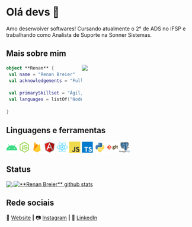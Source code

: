 # Olá devs 👋

Amo desenvolver softwares! Cursando atualmente o 2° de ADS no IFSP e trabalhando como Analista de Suporte na Sonner Sistemas.

## Mais sobre mim

<img align="right" width="300" src="https://i2.wp.com/allhtaccess.info/wp-content/uploads/2018/03/programming.gif?fit=1281%2C716&ssl=1" />

```kotlin
object **Renan** {
 val name = "Renan Breier"
 val acknowledgements = "Full Stack Developer"

 val primarySkillset = "Ágil, proativo e dedicado"
 val languages = listOf("NodeJS", "React", "JavaScript", "Python", "SQL")

}
```

## Linguagens e ferramentas

<code><img height="30" src="https://raw.githubusercontent.com/github/explore/80688e429a7d4ef2fca1e82350fe8e3517d3494d/topics/android/android.png"></code>
<code><img height="30" src="https://raw.githubusercontent.com/devicons/devicon/55609aa5bd817ff167afce0d965585c92040787a/icons/nodejs/nodejs-original.svg"></code>
<code><img height="30" src="https://raw.githubusercontent.com/github/explore/80688e429a7d4ef2fca1e82350fe8e3517d3494d/topics/firebase/firebase.png"></code>
<code><img height="30" src="https://github.com/devicons/devicon/blob/master/icons/angularjs/angularjs-original.svg"></code>
<code><img height="30" src="https://raw.githubusercontent.com/devicons/devicon/55609aa5bd817ff167afce0d965585c92040787a/icons/react/react-original.svg"></code>
<code><img height="30" src="https://raw.githubusercontent.com/github/explore/80688e429a7d4ef2fca1e82350fe8e3517d3494d/topics/javascript/javascript.png"></code>
<code><img height="30" src="https://raw.githubusercontent.com/devicons/devicon/master/icons/typescript/typescript-original.svg"></code>
<code><img height="30" src="https://raw.githubusercontent.com/devicons/devicon/master/icons/python/python-original.svg"></code>
<code><img height="30" src="https://raw.githubusercontent.com/github/explore/80688e429a7d4ef2fca1e82350fe8e3517d3494d/topics/git/git.png"></code>
<code><img height="30" src="https://raw.githubusercontent.com/devicons/devicon/55609aa5bd817ff167afce0d965585c92040787a/icons/postgresql/postgresql-original-wordmark.svg"></code>

## Status

<a href="https://github.com/renanbreier">
  <img align="center" src="https://github-readme-stats.vercel.app/api/top-langs/?username=vanessaswerts&theme=dracula&hide_langs_below=1" />
</a>

<a href="https://github.com/renanbreier">
 <img align="center" src="https://github-readme-stats.vercel.app/api?username=vanessaswerts&show_icons=true&theme=dracula&line_height=27" alt="**Renan Breier** github stats"/>
</a>

[website]: https://github.com/renanbreier
[instagram]: https://www.instagram.com/renan.off/
[linkedin]: https://www.linkedin.com/in/renanbreier/

<br>

## Rede sociais

🏡 [Website][website] **|**
📷 [Instagram][instagram] **|**
👔 [LinkedIn][linkedin]
